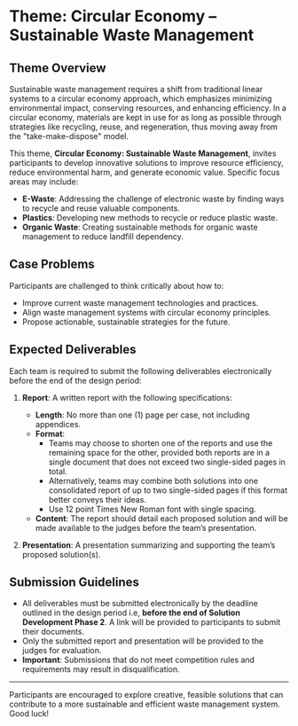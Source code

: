 # Theme: Circular Economy – Sustainable Waste Management

## Theme Overview
Sustainable waste management requires a shift from traditional linear systems to a circular economy approach, which emphasizes minimizing environmental impact, conserving resources, and enhancing efficiency. In a circular economy, materials are kept in use for as long as possible through strategies like recycling, reuse, and regeneration, thus moving away from the "take-make-dispose" model. 

This theme, **Circular Economy: Sustainable Waste Management**, invites participants to develop innovative solutions to improve resource efficiency, reduce environmental harm, and generate economic value. Specific focus areas may include:
- **E-Waste**: Addressing the challenge of electronic waste by finding ways to recycle and reuse valuable components.
- **Plastics**: Developing new methods to recycle or reduce plastic waste.
- **Organic Waste**: Creating sustainable methods for organic waste management to reduce landfill dependency.

## Case Problems

Participants are challenged to think critically about how to:
- Improve current waste management technologies and practices.
- Align waste management systems with circular economy principles.
- Propose actionable, sustainable strategies for the future.

## Expected Deliverables

Each team is required to submit the following deliverables electronically before the end of the design period:

1. **Report**: A written report with the following specifications:
   - **Length**: No more than one (1) page per case, not including appendices.
   - **Format**:
     - Teams may choose to shorten one of the reports and use the remaining space for the other, provided both reports are in a single document that does not exceed two single-sided pages in total.
     - Alternatively, teams may combine both solutions into one consolidated report of up to two single-sided pages if this format better conveys their ideas.
     - Use 12 point Times New Roman font with single spacing.
   - **Content**: The report should detail each proposed solution and will be made available to the judges before the team’s presentation.

2. **Presentation**: A presentation summarizing and supporting the team’s proposed solution(s).

## Submission Guidelines

- All deliverables must be submitted electronically by the deadline outlined in the design period i.e, **before the end of Solution Development Phase 2**. A link will be provided to participants to submit their documents.
- Only the submitted report and presentation will be provided to the judges for evaluation.
- **Important**: Submissions that do not meet competition rules and requirements may result in disqualification.

---

Participants are encouraged to explore creative, feasible solutions that can contribute to a more sustainable and efficient waste management system. Good luck!
